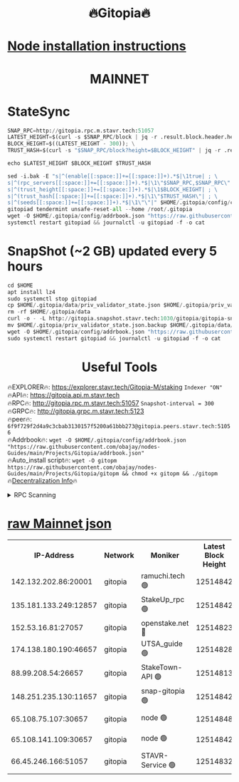 <h1 align="center"> 🔥Gitopia🔥</h1>

[Node installation instructions](https://github.com/obajay/nodes-Guides/tree/main/Projects/Gitopia)
=

<h1 align="center"> MAINNET</h1>

# StateSync
```python
SNAP_RPC=http://gitopia.rpc.m.stavr.tech:51057
LATEST_HEIGHT=$(curl -s $SNAP_RPC/block | jq -r .result.block.header.height); \
BLOCK_HEIGHT=$((LATEST_HEIGHT - 300)); \
TRUST_HASH=$(curl -s "$SNAP_RPC/block?height=$BLOCK_HEIGHT" | jq -r .result.block_id.hash)

echo $LATEST_HEIGHT $BLOCK_HEIGHT $TRUST_HASH

sed -i.bak -E "s|^(enable[[:space:]]+=[[:space:]]+).*$|\1true| ; \
s|^(rpc_servers[[:space:]]+=[[:space:]]+).*$|\1\"$SNAP_RPC,$SNAP_RPC\"| ; \
s|^(trust_height[[:space:]]+=[[:space:]]+).*$|\1$BLOCK_HEIGHT| ; \
s|^(trust_hash[[:space:]]+=[[:space:]]+).*$|\1\"$TRUST_HASH\"| ; \
s|^(seeds[[:space:]]+=[[:space:]]+).*$|\1\"\"|" $HOME/.gitopia/config/config.toml
gitopiad tendermint unsafe-reset-all --home /root/.gitopia
wget -O $HOME/.gitopia/config/addrbook.json "https://raw.githubusercontent.com/obajay/nodes-Guides/main/Projects/Gitopia/addrbook.json"
systemctl restart gitopiad && journalctl -u gitopiad -f -o cat
```
# SnapShot (~2 GB) updated every 5 hours
```python
cd $HOME
apt install lz4
sudo systemctl stop gitopiad
cp $HOME/.gitopia/data/priv_validator_state.json $HOME/.gitopia/priv_validator_state.json.backup
rm -rf $HOME/.gitopia/data
curl -o - -L http://gitopia.snapshot.stavr.tech:1030/gitopia/gitopia-snap.tar.lz4 | lz4 -c -d - | tar -x -C $HOME/.gitopia --strip-components 2
mv $HOME/.gitopia/priv_validator_state.json.backup $HOME/.gitopia/data/priv_validator_state.json
wget -O $HOME/.gitopia/config/addrbook.json "https://raw.githubusercontent.com/obajay/nodes-Guides/main/Projects/Gitopia/addrbook.json"
sudo systemctl restart gitopiad && journalctl -u gitopiad -f -o cat
```
 <h1 align="center"> Useful Tools</h1>

🔥EXPLORER🔥:      https://explorer.stavr.tech/Gitopia-M/staking  `Indexer "ON"` \
🔥API🔥: 			 		 https://gitopia.api.m.stavr.tech \
🔥RPC🔥:           http://gitopia.rpc.m.stavr.tech:51057              `Snapshot-interval = 300` \
🔥GRPC🔥:          http://gitopia.grpc.m.stavr.tech:5123 \
🔥peer🔥:					 `6f9f729f2d4a9c3cbab3130157f5200a61bbb273@gitopia.peers.stavr.tech:51056` \
🔥Addrbook🔥:    ```wget -O $HOME/.gitopia/config/addrbook.json "https://raw.githubusercontent.com/obajay/nodes-Guides/main/Projects/Gitopia/addrbook.json"``` \
🔥Auto_install script🔥: ```wget -O gitopm https://raw.githubusercontent.com/obajay/nodes-Guides/main/Projects/Gitopia/gitopm && chmod +x gitopm && ./gitopm``` \
🔥[Decentralization Info](https://github.com/obajay/StateSync-snapshots/tree/main/Projects/Gitopia/Decentralization)🔥

<details>
<summary>RPC Scanning</summary>

<h2 align="center"> We scan nodes in real time every 4 hours. And we provide the final result of RPC endpoints.
We cannot influence the operation of these nodes in any way. </h2>


```python
If Voting Power is higher than 0 --> then the Node is a validator of the network and may be subject to attack and be a potential threat to the chain.
```
```python
We marked such validators with a red symbol
```

</details>

[raw Mainnet json](https://rpc-check.gitopm.stavr.tech/gitopm/rpc-gitopm-result.json)
=

<table><tr><th>IP-Address</th><th>Network</th><th>Moniker</th><th>Latest Block Height</th><th>Earliest Block Height</th><th>Catching Up</th><th>Tx Index</th><th>Voting Power</th><th>Scan Time</th></tr><tr><td>142.132.202.86:20001</td><td>gitopia</td><td>ramuchi.tech 🟢</td><td>12514842</td><td>6548337</td><td>False</td><td>on</td><td>0</td><td>2024-01-20T04:52:19.448868905UTC</td></tr><tr><td>135.181.133.249:12857</td><td>gitopia</td><td>StakeUp_rpc 🟢</td><td>12514842</td><td>8010001</td><td>False</td><td>on</td><td>0</td><td>2024-01-20T04:52:19.769150179UTC</td></tr><tr><td>152.53.16.81:27057</td><td>gitopia</td><td>openstake.net 🔴</td><td>12514823</td><td>10455001</td><td>False</td><td>off</td><td>25957</td><td>2024-01-20T04:51:44.019510387UTC</td></tr><tr><td>174.138.180.190:46657</td><td>gitopia</td><td>UTSA_guide 🟢</td><td>12514828</td><td>11194706</td><td>False</td><td>on</td><td>0</td><td>2024-01-20T04:51:52.879884531UTC</td></tr><tr><td>88.99.208.54:26657</td><td>gitopia</td><td>StakeTown-API 🟢</td><td>12514813</td><td>11362501</td><td>False</td><td>on</td><td>0</td><td>2024-01-20T04:52:18.832594576UTC</td></tr><tr><td>148.251.235.130:11657</td><td>gitopia</td><td>snap-gitopia 🟢</td><td>12514842</td><td>11730001</td><td>False</td><td>on</td><td>0</td><td>2024-01-20T04:52:19.144555496UTC</td></tr><tr><td>65.108.75.107:30657</td><td>gitopia</td><td>node 🟢</td><td>12514848</td><td>11907586</td><td>False</td><td>on</td><td>0</td><td>2024-01-20T04:52:30.466287008UTC</td></tr><tr><td>65.108.141.109:30657</td><td>gitopia</td><td>node 🟢</td><td>12514842</td><td>12299845</td><td>False</td><td>on</td><td>0</td><td>2024-01-20T04:52:18.569825051UTC</td></tr><tr><td>66.45.246.166:51057</td><td>gitopia</td><td>STAVR-Service 🟢</td><td>12514832</td><td>12511501</td><td>False</td><td>on</td><td>0</td><td>2024-01-20T04:51:59.645917126UTC</td></tr></table>
